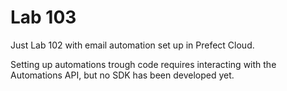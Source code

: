 # Lab 103

Just Lab 102 with email automation set up in Prefect Cloud.

Setting up automations trough code requires interacting with the Automations API, but no SDK has been developed yet.
